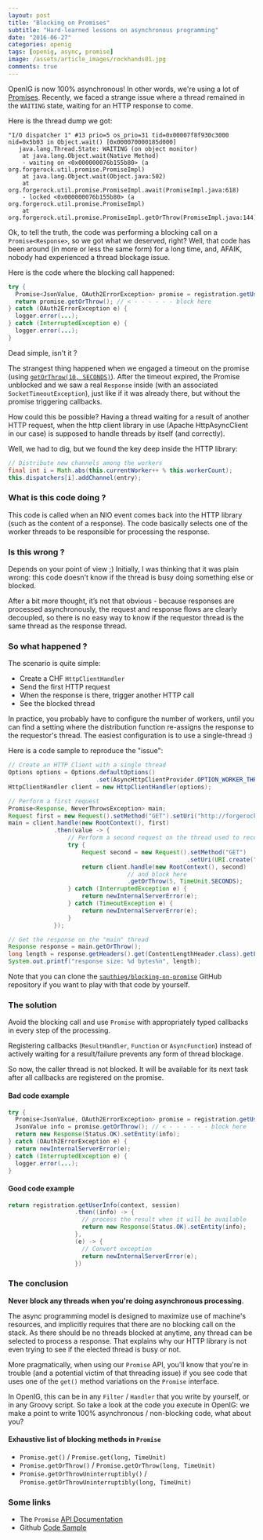 ```yaml
---
layout: post
title: "Blocking on Promises"
subtitle: "Hard-learned lessons on asynchronous programming"
date: "2016-06-27"
categories: openig
tags: [openig, async, promise]
image: /assets/article_images/rockhands01.jpg
comments: true
---
```


OpenIG is now 100% asynchronous! In other words, we're using a lot of [Promises][promise-apidoc].
Recently, we faced a strange issue where a thread remained in the `WAITING`
state, waiting for an HTTP response to come.

<!-- more -->

Here is the thread dump we got:

~~~
"I/O dispatcher 1" #13 prio=5 os_prio=31 tid=0x00007f8f930c3000 nid=0x5b03 in Object.wait() [0x000070000185d000]
   java.lang.Thread.State: WAITING (on object monitor)
	at java.lang.Object.wait(Native Method)
	- waiting on <0x000000076b155b80> (a org.forgerock.util.promise.PromiseImpl)
	at java.lang.Object.wait(Object.java:502)
	at org.forgerock.util.promise.PromiseImpl.await(PromiseImpl.java:618)
	- locked <0x000000076b155b80> (a org.forgerock.util.promise.PromiseImpl)
	at org.forgerock.util.promise.PromiseImpl.getOrThrow(PromiseImpl.java:144)
~~~

Ok, to tell the truth, the code was performing a blocking call on a
`Promise<Response>`, so we got what we deserved, right? Well, that code has
been around (in more or less the same form) for a long time, and, AFAIK, nobody
had experienced a thread blockage issue.

Here is the code where the blocking call happened:

~~~java
try {
  Promise<JsonValue, OAuth2ErrorException> promise = registration.getUserInfo(context, session);
  return promise.getOrThrow(); // < - - - - - - block here
} catch (OAuth2ErrorException e) {
  logger.error(...);
} catch (InterruptedException e) {
  logger.error(...);
}
~~~

Dead simple, isn't it ?

The strangest thing happened when we engaged a timeout on the promise
(using [`getOrThrow(10, SECONDS)`][get-or-throw]). After the timeout expired,
the Promise unblocked and we saw a real `Response` inside (with an associated `SocketTimeoutException`), just like if it was already there, but without the
promise triggering callbacks.

How could this be possible? Having a thread waiting for a result of another HTTP
request, when the http client library in use (Apache HttpAsyncClient in our case)
is supposed to handle threads by itself (and correctly).

Well, we had to dig, but we found the key deep inside the HTTP library:

~~~java
// Distribute new channels among the workers
final int i = Math.abs(this.currentWorker++ % this.workerCount);
this.dispatchers[i].addChannel(entry);
~~~

### What is this code doing ?

This code is called when an NIO event comes back into the HTTP library (such as
the content of a response). The code basically selects one of the worker threads
to be responsible for processing the response.

### Is this wrong ?

Depends on your point of view ;) Initially, I was thinking that it was plain
wrong: this code doesn't know if the thread is busy doing something else or blocked.

After a bit more thought, it’s not that obvious - because responses are processed
asynchronously, the request and response flows are clearly decoupled, so there is
no easy way to know if the requestor thread is the same thread as the response thread.

### So what happened ?

The scenario is quite simple:

* Create a CHF `HttpClientHandler`
* Send the first HTTP request
* When the response is there, trigger another HTTP call
* See the blocked thread

In practice, you probably have to configure the number of workers, until you can
find a setting where the distribution function re-assigns the response to the
requestor's thread. The easiest configuration is to use a single-thread :)

Here is a code sample to reproduce the "issue":

~~~java
// Create an HTTP Client with a single thread
Options options = Options.defaultOptions()
                         .set(AsyncHttpClientProvider.OPTION_WORKER_THREADS, 1);
HttpClientHandler client = new HttpClientHandler(options);

// Perform a first request
Promise<Response, NeverThrowsException> main;
Request first = new Request().setMethod("GET").setUri("http://forgerock.org");
main = client.handle(new RootContext(), first)
             .then(value -> {
                 // Perform a second request on the thread used to receive the response
                 try {
                     Request second = new Request().setMethod("GET")
                                                   .setUri(URI.create("http://www.apache.org"));
                     return client.handle(new RootContext(), second)
                                  // and block here
                                  .getOrThrow(5, TimeUnit.SECONDS);
                 } catch (InterruptedException e) {
                     return newInternalServerError(e);
                 } catch (TimeoutException e) {
                     return newInternalServerError(e);
                 }
             });

// Get the response on the "main" thread
Response response = main.getOrThrow();
long length = response.getHeaders().get(ContentLengthHeader.class).getLength();
System.out.printf("response size: %d bytes%n", length);
~~~

Note that you can clone the [`sauthieg/blocking-on-promise`][sample] GitHub
repository if you want to play with that code by yourself.

### The solution

Avoid the blocking call and use `Promise` with appropriately typed callbacks in
every step of the processing.

Registering callbacks (`ResultHandler`, `Function` or `AsyncFunction`) instead
of actively waiting for a result/failure prevents any form of thread blockage.

So now, the caller thread is not blocked. It will be available for its next
task after all callbacks are registered on the promise.

#### Bad code example

~~~java
try {
  Promise<JsonValue, OAuth2ErrorException> promise = registration.getUserInfo(context, session);
  JsonValue info = promise.getOrThrow(); // < - - - - - - block here
  return new Response(Status.OK).setEntity(info);
} catch (OAuth2ErrorException e) {
  return newInternalServerError(e);
} catch (InterruptedException e) {
  logger.error(...);
}
~~~

#### Good code example

~~~java
return registration.getUserInfo(context, session)
                   .then((info) -> {
                     // process the result when it will be available
                     return new Response(Status.OK).setEntity(info);
                   },
                   (e) -> {
                     // Convert exception
                     return newInternalServerError(e);
                   })
~~~

### The conclusion

**Never block any threads when you're doing asynchronous processing**.

The async programming model is designed to maximize use of machine's resources, and implicitly
requires that there are no blocking call on the stack. As there should be no threads
blocked at anytime, any thread can be selected to process a response. That explains
why our HTTP library is not even trying to see if the elected thread is busy or not.

More pragmatically, when using our `Promise` API, you'll know that you're in
trouble (and a potential victim of that threading issue) if you see code
that uses one of the `get()` method variations on the `Promise` interface.

In OpenIG, this can be in any `Filter` / `Handler` that you write by yourself, or
in any Groovy script. So take a look at the code you execute in OpenIG: we make a
point to write 100% asynchronous / non-blocking code, what about you?

#### Exhaustive list of blocking methods in `Promise`

* `Promise.get()` / `Promise.get(long, TimeUnit)`
* `Promise.getOrThrow()` / `Promise.getOrThrow(long, TimeUnit)`
* `Promise.getOrThrowUninterruptibly()` / `Promise.getOrThrowUninterruptibly(long, TimeUnit)`

### Some links

* The `Promise` [API Documentation][promise-apidoc]
* Github [Code Sample][sample]

[promise-apidoc]: https://backstage.forgerock.com/static/docs/openig/4/apidocs/org/forgerock/util/promise/package-summary.html
[get-or-throw]: https://backstage.forgerock.com/static/docs/openig/4/apidocs/org/forgerock/util/promise/Promise.html#getOrThrow(long,%20java.util.concurrent.TimeUnit)
[sample]: https://github.com/sauthieg/blocking-on-promise
